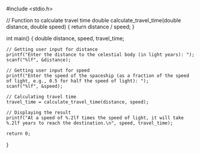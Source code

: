 #include <stdio.h>

// Function to calculate travel time
double calculate_travel_time(double distance, double speed) {
    return distance / speed;
}

int main() {
    double distance, speed, travel_time;

    // Getting user input for distance
    printf("Enter the distance to the celestial body (in light years): ");
    scanf("%lf", &distance);

    // Getting user input for speed
    printf("Enter the speed of the spaceship (as a fraction of the speed of light, e.g., 0.5 for half the speed of light): ");
    scanf("%lf", &speed);

    // Calculating travel time
    travel_time = calculate_travel_time(distance, speed);

    // Displaying the result
    printf("At a speed of %.2lf times the speed of light, it will take %.2lf years to reach the destination.\n", speed, travel_time);

    return 0;
}
